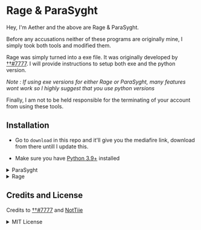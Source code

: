 # Rage & ParaSyght

Hey, I'm Aether and the above are Rage & ParaSyght.

Before any accusations neither of these programs are originally mine, I simply took both tools and modified them.

Rage was simply turned into a exe file. It was originally developed by [††#7777](https://github.com/TT-Tutorials/Rage-Multi-Tool). I will provide instructions to setup both exe and the python version.


*Note : If using exe versions for either Rage or ParaSyght, many features wont work so I highly suggest that you use python versions*

Finally, I am not to be held responsible for the terminating of your account from using these tools.

## Installation


* Go to `download` in this repo and it'll give you the mediafire link, download from there untill I update this.



* Make sure you have [Python 3.9+](https://www.python.org/downloads/) installed 


<details>
  <summary>ParaSyght</summary>

* *Note : If using exe versions for either Rage or ParaSyght, many features wont work so I highly suggest that you use python versions*

<details>
  <summary>ParaSyght Exe</summary>

1. Open the zip file and Extract All Files
2. Click on the directory named ParaSyght and then the folder named ParaSyght Exe
3. Click on then file named `parasyght.exe`
4. ParaSyght should boot up.

* Feel free to DM me on Discord for help. My Username is Aether#8160 and this is [My Server](https://discord.gg/6qsuxwRq73)
  </details>


<details>
  <summary>ParaSyght Python</summary>

1. Open the zip file and Extract All Files
2. Click on the directory named ParaSyght and then the folder named ParaSyght Python
3. Click on then file named `setup.bat`. This should download all python modules
4. Click on the file named `parasyght.py`

* Feel free to DM me on Discord for help. My Username is Aether#8160 and this is [My Server](https://discord.gg/6qsuxwRq73)
</details> 
</details>
<details>
  <summary>Rage</summary>

* *Note : If using exe versions for either Rage or ParaSyght, many features wont work so I highly suggest that you use python versions*

<details>
  <summary>Rage Exe</summary>


1. Open the zip file and Extract All Files
2. Click on the directory named Rage and then the folder named Rage Exe
3. Click on then file named `rage.exe`
4. Rage should boot up.

* Feel free to DM me on Discord for help. My Username is Aether#8160 and this is [My Server](https://discord.gg/6qsuxwRq73)
  </details>


<details>
  <summary>Rage Python</summary>

1. Open the zip file and Extract All Files
2. Click on the directory named Rage and then the folder named Rage Python
3. Then follow official automated installation instructions by [††#7777](https://github.com/TT-Tutorials/Rage-Multi-Tool)

* Feel free to DM me on Discord for help. My Username is Aether#8160 and this is [My Server](https://discord.gg/6qsuxwRq73)
</details> 
</details>

## Credits and License

Credits to [††#7777](https://github.com/TT-Tutorials/Rage-Multi-Tool) and [NotTiie](https://github.com/NotTiie/XTool)


<details>

<summary>MIT License</summary>

Copyright (©) 2021 Aether

Permission is hereby granted, free of charge, to any person obtaining a copy
of this software and associated documentation files (the "Software"), to deal
in the Software without restriction, including without limitation the rights
to use, copy, merge, publish, distribute, sublicense, copies of the Software, and to permit persons to whom the Software is
furnished to do so, subject to the following conditions:

The above copyright notice and this permission notice shall be included in all
copies or substantial portions of the Software.

THE SOFTWARE IS PROVIDED "AS IS", WITHOUT WARRANTY OF ANY KIND, EXPRESS OR
IMPLIED, INCLUDING BUT NOT LIMITED TO THE WARRANTIES OF MERCHANTABILITY,
FITNESS FOR A PARTICULAR PURPOSE AND NONINFRINGEMENT. IN NO EVENT SHALL THE
AUTHORS OR COPYRIGHT HOLDERS BE LIABLE FOR ANY CLAIM, DAMAGES OR OTHER
LIABILITY, WHETHER IN AN ACTION OF CONTRACT, TORT OR OTHERWISE, ARISING FROM,
OUT OF OR IN CONNECTION WITH THE SOFTWARE OR THE USE OR OTHER DEALINGS IN THE
SOFTWARE.
</details>
